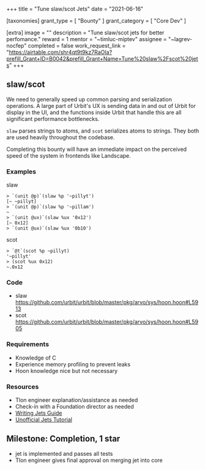 +++
title = "Tune slaw/scot Jets"
date = "2021-06-16"

[taxonomies]
grant_type = [ "Bounty" ]
grant_category = [ "Core Dev" ]

[extra]
image = ""
description = "Tune slaw/scot jets for better perfomance."
reward = 1
mentor = "~timluc-miptev"
assignee = "~lagrev-nocfep"
completed = false
work_request_link = "https://airtable.com/shr4qt9t9kz7RaOIa?prefill_Grant+ID=B0042&prefill_Grant+Name=Tune%20slaw%2Fscot%20jets"
+++

## slaw/scot

We need to generally speed up common parsing and serialization operations. A large part of Urbit's UX is sending data in and out of Urbit for display in the UI, and the functions inside Urbit that handle this are all significant performance bottlenecks.

`slaw` parses strings to atoms, and `scot` serializes atoms to strings. They both are used heavily throughout the codebase.

Completing this bounty will have an immediate impact on the perceived speed of the system in frontends like Landscape.

### Examples

slaw

```
> `(unit @p)`(slaw %p '~pillyt')
[~ ~pillyt]
> `(unit @p)`(slaw %p '~pillam')
~
> `(unit @ux)`(slaw %ux '0x12')
[~ 0x12]
> `(unit @ux)`(slaw %ux '0b10')
```

scot

```
> `@t`(scot %p ~pillyt)
'~pillyt'
> (scot %ux 0x12)
~.0x12
```

### Code

- slaw https://github.com/urbit/urbit/blob/master/pkg/arvo/sys/hoon.hoon#L5913
- scot https://github.com/urbit/urbit/blob/master/pkg/arvo/sys/hoon.hoon#L5905

### Requirements

- Knowledge of C
- Experience memory profiling to prevent leaks
- Hoon knowledge nice but not necessary

### Resources

- Tlon engineer explanation/assistance as needed
- Check-in with a Foundation director as needed
- [Writing Jets Guide](https://urbit.org/docs/vere/jetting/)
- [Unofficial Jets Tutorial](https://gist.github.com/sigilante/3f9d13423a48a3d71041c938691d1f33)

## Milestone: Completion, 1 star

- jet is implemented and passes all tests
- Tlon engineer gives final approval on merging jet into core

